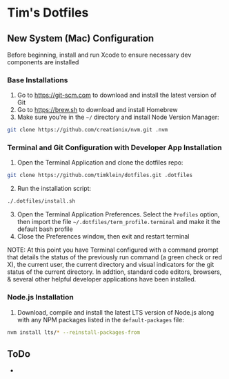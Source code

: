 # Tim's Dotfiles

## New System (Mac) Configuration

Before beginning, install and run Xcode to ensure necessary dev components are installed

### Base Installations
1. Go to https://git-scm.com to download and install the latest version of Git
2. Go to https://brew.sh to download and install Homebrew
3. Make sure you're in the `~/` directory and install Node Version Manager:
```bash
git clone https://github.com/creationix/nvm.git .nvm
```
### Terminal and Git Configuration with Developer App Installation
1. Open the Terminal Application and clone the dotfiles repo:
```bash
git clone https://github.com/timklein/dotfiles.git .dotfiles
```
2. Run the installation script:
```bash
./.dotfiles/install.sh
```
3. Open the Terminal Application Preferences. Select the `Profiles` option, then import the file `~/.dotfiles/term_profile.terminal` and make it the default bash profile
4. Close the Preferences window, then exit and restart terminal

NOTE: At this point you have Terminal configured with a command prompt that details the status of the previously run command (a green check or red X), the current user, the current directory and visual indicators for the git status of the current directory. In addtion, standard code editors, browsers, & several other helpful developer applications have been installed.

### Node.js Installation
1. Download, compile and install the latest LTS version of Node.js along with any NPM packages listed in the `default-packages` file:
```bash
nvm install lts/* --reinstall-packages-from
```

## ToDo
* 